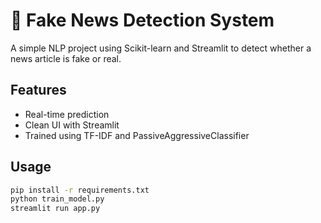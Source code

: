 # 📰 Fake News Detection System

A simple NLP project using Scikit-learn and Streamlit to detect whether a news article is fake or real.

## Features
- Real-time prediction
- Clean UI with Streamlit
- Trained using TF-IDF and PassiveAggressiveClassifier

## Usage
```bash
pip install -r requirements.txt
python train_model.py
streamlit run app.py
```
